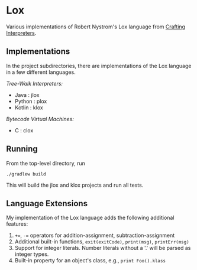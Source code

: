 # Lox

Various implementations of Robert Nystrom's Lox language from [Crafting Interpreters](http://www.craftinginterpreters.com/).

## Implementations

In the project subdirectories, there are implementations of the Lox language in a few different languages.

*Tree-Walk Interpreters:*
* Java : jlox
* Python : plox
* Kotlin : klox

*Bytecode Virtual Machines:*
* C : clox

## Running

From the top-level directory, run

```
./gradlew build
```

This will build the jlox and klox projects and run all tests.

## Language Extensions

My implementation of the Lox language adds the following additional features:

1. `+=`, `-=` operators for addition-assignment, subtraction-assignment
2. Additional built-in functions, `exit(exitCode)`, `print(msg)`, `printErr(msg)`
3. Support for integer literals. Number literals without a '.' will be parsed as integer types.
4. Built-in property for an object's class, e.g., `print Foo().klass`

